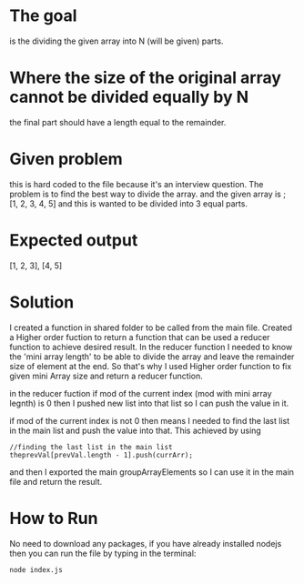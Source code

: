# The goal
is the dividing the given array into N (will be given) parts.
# Where the size of the original array cannot be divided equally by N
the final part should have a length equal to the remainder.

# Given problem
this is hard coded to the file because it's an interview question. The problem is to find the best way to divide the array. and the given array is ;
[1, 2, 3, 4, 5] and this is wanted to be divided into 3 equal parts.

# Expected output
[1, 2, 3], [4, 5]

# Solution
I created a function in shared folder to be called from the main file. 
Created a Higher order fuction to return a function that can be used a reducer function to achieve desired result.
In the reducer function I needed to know the 'mini array length' to be able to divide the array and leave the remainder size of element at the end.
So that's why I used Higher order function to fix given mini Array size and return a reducer function.

in the reducer fuction if  mod of the current index (mod with mini array legnth) is 0 then I pushed new list into that list so I can push the value in it. 

if  mod of the current index is not 0 then means I needed to find the last list in the main list and push the value into that. This achieved by using 
``` 
//finding the last list in the main list
theprevVal[prevVal.length - 1].push(currArr);
```

and then I exported the main groupArrayElements so I can use it in the main file and return the result.


# How to Run
No need to download any packages, if you have already installed nodejs then you can run the file by typing in the terminal:
```
node index.js
```